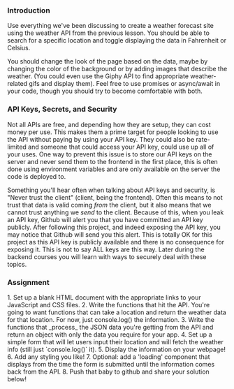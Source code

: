 ### Introduction

Use everything we've been discussing to create a weather forecast site using the weather API from the previous lesson. You should be able to search for a specific location and toggle displaying the data in Fahrenheit or Celsius.

You should change the look of the page based on the data, maybe by changing the color of the background or by adding images that describe the weather. (You could even use the Giphy API to find appropriate weather-related gifs and display them). Feel free to use promises or async/await in your code, though you should try to become comfortable with both.

### API Keys, Secrets, and Security

Not all APIs are free, and depending how they are setup, they can cost money per use. This makes them a prime target for people looking to use the API without paying by using your API key. They could also be rate-limited and someone that could access your API key, could use up all of your uses. One way to prevent this issue is to store our API keys on the server and never send them to the frontend in the first place, this is often done using environment variables and are only available on the server the code is deployed to. 

Something you'll hear often when talking about API keys and security, is "Never trust the client" (client, being the frontend). Often this means to not trust that data is valid coming *from* the client, but it also means that we cannot trust anything we *send* to the client. Because of this, when you leak an API key, Github will alert you that you have committed an API key publicly. After following this project, and indeed exposing the API key, you may notice that Github will send you this alert. This is totally OK for this project as this API key is publicly available and there is no consequence for exposing it. This is not to say ALL keys are this way. Later during the backend courses you will learn with ways to securely deal with these topics. 

### Assignment

<div class="lesson-content__panel" markdown="1">
1. Set up a blank HTML document with the appropriate links to your JavaScript and CSS files.
2. Write the functions that hit the API. You're going to want functions that can take a location and return the weather data for that location. For now, just console.log() the information.
3. Write the functions that _process_ the JSON data you're getting from the API and return an object with only the data you require for your app.
4. Set up a simple form that will let users input their location and will fetch the weather info (still just `console.log()` it).
5. Display the information on your webpage!
6. Add any styling you like!
7. Optional: add a 'loading' component that displays from the time the form is submitted until the information comes back from the API.
8. Push that baby to github and share your solution below!
</div>

